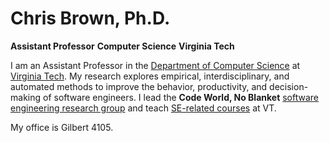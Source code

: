 # Chris Brown, Ph.D.

**Assistant Professor**
**Computer Science**
**Virginia Tech**

I am an Assistant Professor in the [Department of Computer Science](https://cs.vt.edu/) at [Virginia Tech](https://vt.edu/). My research explores empirical, interdisciplinary, and automated methods to improve the behavior, productivity, and decision-making of software engineers. I lead the **Code World, No Blanket** [software engineering research group](https://code-world-no-blanket.github.io/) and teach [SE-related courses](https://chbrown13.github.io/teaching.html) at VT.

My office is Gilbert 4105.
